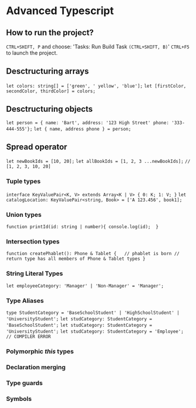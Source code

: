 # Advanced Typescript

## How to run the project?

`CTRL+SHIFT, P` and choose: 'Tasks: Run Build Task `(CTRL+SHIFT, B)`' 
`CTRL+F5` to launch the project.

## Desctructuring arrays

`let colors: string[] = ['green', ' yellow', 'blue'];`
`let [firstColor, secondColor, thirdColor] = colors;`

## Desctructuring objects

`let person = {
    name: 'Bart',
    address: '123 High Street'
    phone: '333-444-555'};`
`let { name, address phone } = person;`

## Spread operator

`let newBookIds = [10, 20];`
`let allBookIds = [1, 2, 3 ...newBookIds];`
`//  [1, 2, 3, 10, 20]`

### Tuple types

`interface KeyValuePair<K, V> extends Array<K | V> {
    0: K;
    1: V;
}`
`let catalogLocation: KeyValuePair<string, Book> = ['A 123.456', book1];`

### Union types

`function printId(id: string | number){ console.log(id);  }`

### Intersection types

`function createPhablet(): Phone & Tablet {  
    // phablet is born
    // return type has all members of Phone & Tablet types
}`

### String Literal Types

`let employeeCategory: 'Manager' | 'Non-Manager' = 'Manager';`

### Type Aliases

`type StudentCategory = 'BaseSchoolStudent' | 'HighSchoolStudent' | 'UniversityStudent';`
`let studCategory: StudentCategory = 'BaseSchoolStudent';`
`let studCategory: StudentCategory = 'UniversityStudent';`
`let studCategory: StudentCategory = 'Employee'; // COMPILER ERROR`

### Polymorphic *this* types

### Declaration merging

### Type guards

### Symbols

